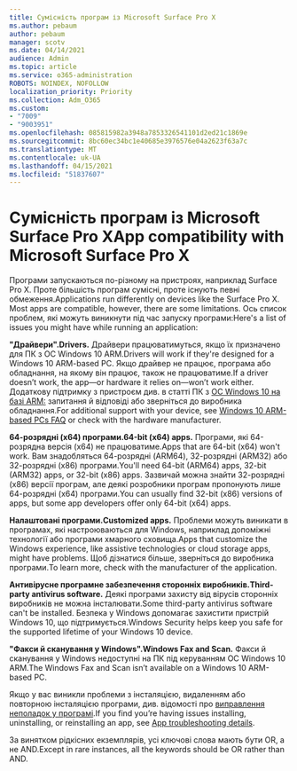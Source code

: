 ```yaml
---
title: Сумісність програм із Microsoft Surface Pro X
ms.author: pebaum
author: pebaum
manager: scotv
ms.date: 04/14/2021
audience: Admin
ms.topic: article
ms.service: o365-administration
ROBOTS: NOINDEX, NOFOLLOW
localization_priority: Priority
ms.collection: Adm_O365
ms.custom:
- "7009"
- "9003951"
ms.openlocfilehash: 085815982a3948a7853326541101d2ed21c1869e
ms.sourcegitcommit: 8bc60ec34bc1e40685e3976576e04a2623f63a7c
ms.translationtype: MT
ms.contentlocale: uk-UA
ms.lasthandoff: 04/15/2021
ms.locfileid: "51837607"
---
```

# <a name="app-compatibility-with-microsoft-surface-pro-x"></a><span data-ttu-id="46b50-102">Сумісність програм із Microsoft Surface Pro X</span><span class="sxs-lookup"><span data-stu-id="46b50-102">App compatibility with Microsoft Surface Pro X</span></span>

<span data-ttu-id="46b50-103">Програми запускаються по-різному на пристроях, наприклад Surface Pro X. Проте більшість програм сумісні, проте існують певні обмеження.</span><span class="sxs-lookup"><span data-stu-id="46b50-103">Applications run differently on devices like the Surface Pro X. Most apps are compatible, however, there are some limitations.</span></span> <span data-ttu-id="46b50-104">Ось список проблем, які можуть виникнути під час запуску програми:</span><span class="sxs-lookup"><span data-stu-id="46b50-104">Here's a list of issues you might have while running an application:</span></span> 

<span data-ttu-id="46b50-105">**"Драйвери".**</span><span class="sxs-lookup"><span data-stu-id="46b50-105">**Drivers.**</span></span> <span data-ttu-id="46b50-106">Драйвери працюватимуться, якщо їх призначено для ПК з ОС Windows 10 ARM.</span><span class="sxs-lookup"><span data-stu-id="46b50-106">Drivers will work if they're designed for a Windows 10 ARM-based PC.</span></span> <span data-ttu-id="46b50-107">Якщо драйвер не працює, програма або обладнання, на якому він працює, також не працюватиме.</span><span class="sxs-lookup"><span data-stu-id="46b50-107">If a driver doesn’t work, the app—or hardware it relies on—won’t work either.</span></span> <span data-ttu-id="46b50-108">Додаткову підтримку з пристроєм див. в статті ПК з [ОС Windows 10 на базі ARM:](https://support.microsoft.com/windows/windows-10-arm-based-pcs-faq-477f51df-2e3b-f68f-31b0-06f5e4f8ebb5) запитання й відповіді або зверніться до виробника обладнання.</span><span class="sxs-lookup"><span data-stu-id="46b50-108">For additional support with your device, see [Windows 10 ARM-based PCs FAQ](https://support.microsoft.com/windows/windows-10-arm-based-pcs-faq-477f51df-2e3b-f68f-31b0-06f5e4f8ebb5) or check with the hardware manufacturer.</span></span>

<span data-ttu-id="46b50-109">**64-розрядні (x64) програми.**</span><span class="sxs-lookup"><span data-stu-id="46b50-109">**64-bit (x64) apps.**</span></span> <span data-ttu-id="46b50-110">Програми, які 64-розрядна версія (x64) не працюватиме.</span><span class="sxs-lookup"><span data-stu-id="46b50-110">Apps that are 64-bit (x64) won't work.</span></span> <span data-ttu-id="46b50-111">Вам знадобляться 64-розрядні (ARM64), 32-розрядні (ARM32) або 32-розрядні (x86) програми.</span><span class="sxs-lookup"><span data-stu-id="46b50-111">You'll need 64-bit (ARM64) apps, 32-bit (ARM32) apps, or 32-bit (x86) apps.</span></span> <span data-ttu-id="46b50-112">Зазвичай можна знайти 32-розрядні (x86) версії програм, але деякі розробники програм пропонують лише 64-розрядні (x64) програми.</span><span class="sxs-lookup"><span data-stu-id="46b50-112">You can usually find 32-bit (x86) versions of apps, but some app developers offer only 64-bit (x64) apps.</span></span>

<span data-ttu-id="46b50-113">**Налаштовані програми.**</span><span class="sxs-lookup"><span data-stu-id="46b50-113">**Customized apps.**</span></span> <span data-ttu-id="46b50-114">Проблеми можуть виникати в програмах, які настроюваються для Windows, наприклад допоміжні технології або програми хмарного сховища.</span><span class="sxs-lookup"><span data-stu-id="46b50-114">Apps that customize the Windows experience, like assistive technologies or cloud storage apps, might have problems.</span></span> <span data-ttu-id="46b50-115">Щоб дізнатися більше, зверніться до виробника програми.</span><span class="sxs-lookup"><span data-stu-id="46b50-115">To learn more, check with the manufacturer of the application.</span></span>

<span data-ttu-id="46b50-116">**Антивірусне програмне забезпечення сторонніх виробників.**</span><span class="sxs-lookup"><span data-stu-id="46b50-116">**Third-party antivirus software.**</span></span> <span data-ttu-id="46b50-117">Деякі програми захисту від вірусів сторонніх виробників не можна інсталювати.</span><span class="sxs-lookup"><span data-stu-id="46b50-117">Some third-party antivirus software can't be installed.</span></span> <span data-ttu-id="46b50-118">Безпека у Windows допомагає захистити пристрій Windows 10, що підтримується.</span><span class="sxs-lookup"><span data-stu-id="46b50-118">Windows Security helps keep you safe for the supported lifetime of your Windows 10 device.</span></span>

<span data-ttu-id="46b50-119">**"Факси й сканування у Windows".**</span><span class="sxs-lookup"><span data-stu-id="46b50-119">**Windows Fax and Scan.**</span></span> <span data-ttu-id="46b50-120">Факси й сканування у Windows недоступні на ПК під керуванням ОС Windows 10 ARM.</span><span class="sxs-lookup"><span data-stu-id="46b50-120">The Windows Fax and Scan isn’t available on a Windows 10 ARM-based PC.</span></span>

<span data-ttu-id="46b50-121">Якщо у вас виникли проблеми з інсталяцією, видаленням або повторною інсталяцією програми, див. відомості про [виправлення неполадок у програмі](https://docs.microsoft.com/troubleshoot/mem/intune/troubleshoot-app-install#app-troubleshooting-details).</span><span class="sxs-lookup"><span data-stu-id="46b50-121">If you find you’re having issues installing, uninstalling, or reinstalling an app, see [App troubleshooting details](https://docs.microsoft.com/troubleshoot/mem/intune/troubleshoot-app-install#app-troubleshooting-details).</span></span>

<span data-ttu-id="46b50-122">За винятком рідкісних екземплярів, усі ключові слова мають бути OR, а не AND.</span><span class="sxs-lookup"><span data-stu-id="46b50-122">Except in rare instances, all the keywords should be OR rather than AND.</span></span>